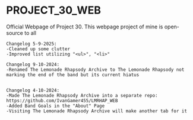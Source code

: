 # PROJECT_30_WEB
Official Webpage of Project 30.
This webpage project of mine is open-source to all

	Changelog 5-9-2025:
	-Cleaned up some clutter
	-Improved list utilizing "<ul>", "<li>"

	Changelog 9-10-2024:
 	-Renamed The Lemonade Rhapsody Archive to The Lemonade Rhapsody not marking the end of the band but its current hiatus


	Changelog 4-10-2024:
	-Made The Lemonade Rhapsody Archive into a separate repo: https://github.com/IvanGamer455/LMRHAP_WEB
	-Added Band Goals in the "About" Page
	-Visiting The Lemonade Rhapsody Archive will make another tab for it
